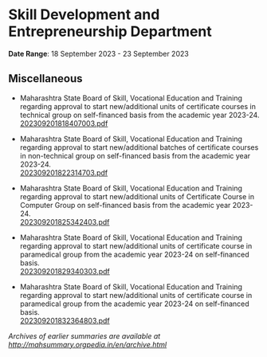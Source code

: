 # Skill Development and Entrepreneurship Department

**Date Range**: 18 September 2023 - 23 September 2023


## Miscellaneous
- Maharashtra State Board of Skill, Vocational Education and Training regarding approval to start new/additional units of certificate courses in technical group on self-financed basis from the academic year 2023-24.\
  [202309201818407003.pdf](https://gr.maharashtra.gov.in/Site/Upload/Government%20Resolutions/English/202309201818407003.pdf)

- Maharashtra State Board of Skill, Vocational Education and Training regarding approval to start new/additional batches of certificate courses in non-technical group on self-financed basis from the academic year 2023-24.\
  [202309201822314703.pdf](https://gr.maharashtra.gov.in/Site/Upload/Government%20Resolutions/English/202309201822314703.pdf)

- Maharashtra State Board of Skill, Vocational Education and Training regarding approval to start new/additional units of Certificate Course in Computer Group on self-financed basis from the academic year 2023-24.\
  [202309201825342403.pdf](https://gr.maharashtra.gov.in/Site/Upload/Government%20Resolutions/English/202309201825342403.pdf)

- Maharashtra State Board of Skill, Vocational Education and Training regarding approval to start new/additional units of certificate course in paramedical group from the academic year 2023-24 on self-financed basis.\
  [202309201829340303.pdf](https://gr.maharashtra.gov.in/Site/Upload/Government%20Resolutions/English/202309201829340303.pdf)

- Maharashtra State Board of Skill, Vocational Education and Training regarding approval to start new/additional units of certificate course in paramedical group from the academic year 2023-24 on self-financed basis.\
  [202309201832364803.pdf](https://gr.maharashtra.gov.in/Site/Upload/Government%20Resolutions/English/202309201832364803.pdf)


*Archives of earlier summaries are available at http://mahsummary.orgpedia.in/en/archive.html*